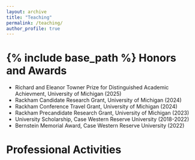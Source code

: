 ```yaml
---
layout: archive
title: "Teaching"
permalink: /teaching/
author_profile: true
---
```


{% include base_path %}
<b>Honors and Awards</b>
======
* Richard and Eleanor Towner Prize for Distinguished Academic Achievment, University of Michigan (2025)<br>
* Rackham Candidate Research Grant, University of Michigan (2024)<br>
* Rackham Conference Travel Grant, University of Michigan (2024)<br>
* Rackham Precandidate Research Grant, University of Michigan (2023)<br>
* University Scholarship, Case Western Reserve University (2018-2022)<br>
* Bernstein Memorial Award, Case Western Reserve University (2022)<br>

<b>Professional Activities</b>
======

